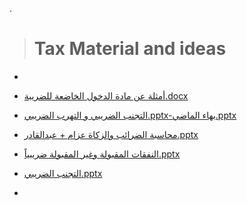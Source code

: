.

> # Tax Material and ideas
>
- 

- [أمثلة عن مادة  الدخول الخاضعة للضريبة.docx](https://github.com/nancyalaswad90/PHD-final-exam/files/14221213/default.docx)



-   [التجنب الضريبي و التهرب الضريبي.pptx-بهاء الماضي.pptx](https://github.com/nancyalaswad90/PHD-final-exam/files/14221212/pptx-.pptx)

  
-  [محاسبة الضرائب والزكاة عزام + عبدالقادر.pptx](https://github.com/nancyalaswad90/PHD-final-exam/files/14221211/%2B.pptx)


- [النفقات المقبولة وغير المقبولة ضريبياً.pptx](https://github.com/nancyalaswad90/PHD-final-exam/files/14221205/default.pptx)


- [التجنب الضريبي.pptx](https://github.com/nancyalaswad90/PHD-final-exam/files/14221203/default.pptx)

- 
